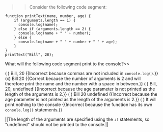 >>Consider the following code segment:

```
function printText(name, number, age) {
    if (arguments.length == 1) {
      console.log(name);
    } else if (arguments.length == 2) {
      console.log(name + " " + number);
    } else {
      console.log(name + " " + number + " " + age);
    }
}
printText("Bill", 20);
```

What will the following code segment print to the console?<<

( ) Bill, 20 {{Incorrect because commas are not included in `console.log()`.}}
(x) Bill 20 {{Correct because the number of arguments is 2 and will therefore print the name and the number with a space in between.}}
( ) Bill, 20, undefined {{Incorrect because the age parameter is not printed as the length of the arguments is 2.}}
( ) Bill 20 undefined {{Incorrect because the age parameter is not printed as the length of the arguments is 2.}}
( ) It will print nothing to the console {{Incorrect because the function has its own `console.log()` statements.}}

||The length of the arguments are specified using the `if` statements, so "undefined" should not be printed to the console.||